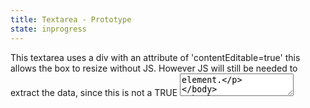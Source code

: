 ```yaml
---
title: Textarea - Prototype
state: inprogress
---
```


This textarea uses a div with an attribute of 'contentEditable=true'  this allows the box to resize without JS.  However JS will still be needed
to extract the data, since this is not a TRUE <textarea> element.